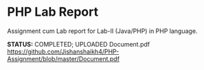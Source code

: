 # PHP Lab Report
Assignment cum Lab report for Lab-II (Java/PHP) in PHP language.

**STATUS:** COMPLETED; UPLOADED Document.pdf https://github.com/Jishanshaikh4/PHP-Assignment/blob/master/Document.pdf
